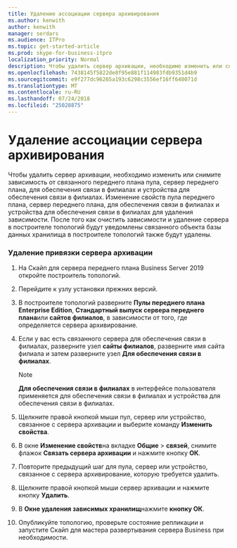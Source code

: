 ```yaml
---
title: Удаление ассоциации сервера архивирования
ms.author: kenwith
author: kenwith
manager: serdars
ms.audience: ITPro
ms.topic: get-started-article
ms.prod: skype-for-business-itpro
localization_priority: Normal
description: Чтобы удалить сервер архивации, необходимо изменить или снимите зависимость на связанный с ним пул переднего плана, сервер переднего плана, для обеспечения связи в филиалах и устройства для обеспечения связи в филиалах. Изменение свойств пула переднего плана сервера переднего плана, для обеспечения связи в филиалах и устройства для обеспечения связи в филиалах, удалить зависимость. После того как очистить зависимости и удаление сервера в построителе топологий, будут уведомлены связанного объекта базы данных хранилища в построителе топологий также будут удалены.
ms.openlocfilehash: 7438145f5822de8f95e881f114983fdb9351d4b9
ms.sourcegitcommit: e9f277dc96265a193c6298c3556ef16ff640071d
ms.translationtype: MT
ms.contentlocale: ru-RU
ms.lasthandoff: 07/24/2018
ms.locfileid: "25028875"
---
```

# <a name="remove-the-archiving-server-association"></a>Удаление ассоциации сервера архивирования

Чтобы удалить сервер архивации, необходимо изменить или снимите зависимость от связанного переднего плана пула, сервер переднего плана, для обеспечения связи в филиалах и устройства для обеспечения связи в филиалах. Изменение свойств пула переднего плана, сервер переднего плана, для обеспечения связи в филиалах и устройства для обеспечения связи в филиалах для удаления зависимости. После того как очистить зависимости и удаление сервера в построителе топологий будут уведомлены связанного объекта базы данных хранилища в построителе топологий также будут удалены.
  
### <a name="to-remove-the-archiving-server-association"></a>Удаление привязки сервера архивации

1. На Скайп для сервера переднего плана Business Server 2019 откройте построитель топологий.
    
2. Перейдите к узлу установки прежних версий.
    
3. В построителе топологий разверните **Пулы переднего плана Enterprise Edition**, **Стандартный выпуск сервера переднего плана**или **сайтов филиалов**, в зависимости от того, где определяется сервера архивирование.
    
4. Если у вас есть связанного сервера для обеспечения связи в филиалах, разверните узел **сайты филиалов**, разверните имя сайта филиала и затем разверните узел **Для обеспечения связи в филиалах**.
    
    > [!NOTE]
    > **Для обеспечения связи в филиалах** в интерфейсе пользователя применяется для обеспечения связи в филиалах и устройства для обеспечения связи в филиалах. 
  
5. Щелкните правой кнопкой мыши пул, сервер или устройство, связанное с сервера архивации и выберите команду **Изменить свойства**.
    
6. В окне **Изменение свойств**на вкладке **Общие** > **связей**, снимите флажок **Связать сервера архивации** и нажмите кнопку **ОК**.
    
7. Повторите предыдущий шаг для пула, сервер или устройство, связанное с сервера архивирование, которую требуется удалить.
    
8. Щелкните правой кнопкой мыши сервер архивации и нажмите кнопку **Удалить**.
    
9. В **Окне удаления зависимых хранилищ**нажмите **кнопку ОК**.
    
10. Опубликуйте топологию, проверьте состояние репликации и запустите Скайп для мастера развертывания сервера Business при необходимости. 
    

